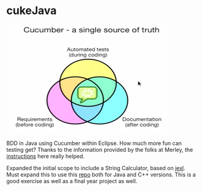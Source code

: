 cukeJava
========
![Image](helloworld/img/Cucumber%20capture.PNG?raw=true)

BDD in Java using Cucumber within Eclipse. How much more fun can testing get? Thanks to the information provided by the folks at Merley, the [instructions][guide] here really helped.

Expanded the initial scope to include a String Calculator, based on [jexl][jexl_video]. Must expand this to use this [repo](https://github.com/uklimaschewski/EvalEx.git) both for Java and C++ versions.
This is a good exercise as well as a final year project as well.

[guide]: http://www.merleysoftware.co.uk/uploads/1/7/4/3/17436105/eclipse_maven_cucumber_setup.doc
[jexl_video]: http://buff.ly/1vaqJJc

